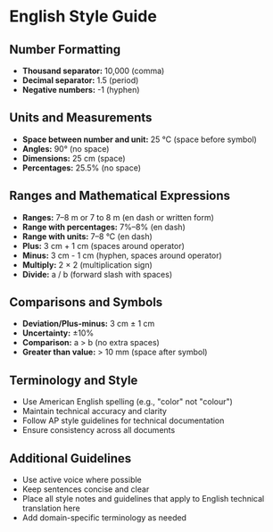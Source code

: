 # English Style Guide

## Number Formatting
- **Thousand separator:** 10,000 (comma)
- **Decimal separator:** 1.5 (period)
- **Negative numbers:** -1 (hyphen)

## Units and Measurements
- **Space between number and unit:** 25 °C (space before symbol)
- **Angles:** 90° (no space)
- **Dimensions:** 25 cm (space)
- **Percentages:** 25.5% (no space)

## Ranges and Mathematical Expressions
- **Ranges:** 7–8 m or 7 to 8 m (en dash or written form)
- **Range with percentages:** 7%–8% (en dash)
- **Range with units:** 7–8 °C (en dash)
- **Plus:** 3 cm + 1 cm (spaces around operator)
- **Minus:** 3 cm - 1 cm (hyphen, spaces around operator)
- **Multiply:** 2 × 2 (multiplication sign)
- **Divide:** a / b (forward slash with spaces)

## Comparisons and Symbols
- **Deviation/Plus-minus:** 3 cm ± 1 cm
- **Uncertainty:** ±10%
- **Comparison:** a > b (no extra spaces)
- **Greater than value:** > 10 mm (space after symbol)

## Terminology and Style
- Use American English spelling (e.g., "color" not "colour")
- Maintain technical accuracy and clarity
- Follow AP style guidelines for technical documentation
- Ensure consistency across all documents

## Additional Guidelines
- Use active voice where possible
- Keep sentences concise and clear
- Place all style notes and guidelines that apply to English technical translation here
- Add domain-specific terminology as needed
